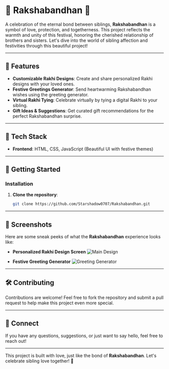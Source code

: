 # 🎉 **Rakshabandhan** 🎉

A celebration of the eternal bond between siblings, **Rakshabandhan** is a symbol of love, protection, and togetherness. This project reflects the warmth and unity of this festival, honoring the cherished relationship of brothers and sisters. Let's dive into the world of sibling affection and festivities through this beautiful project!


---

## 🌟 **Features**

- **Customizable Rakhi Designs**: Create and share personalized Rakhi designs with your loved ones.
- **Festive Greetings Generator**: Send heartwarming Rakshabandhan wishes using the greeting generator.
- **Virtual Rakhi Tying**: Celebrate virtually by tying a digital Rakhi to your sibling.
- **Gift Ideas & Suggestions**: Get curated gift recommendations for the perfect Rakshabandhan surprise.

---

## 🎨 **Tech Stack**

- **Frontend**: HTML, CSS, JavaScript (Beautiful UI with festive themes)
---

## 🎁 **Getting Started**

### Installation

1. **Clone the repository**:

   ```bash
   git clone https://github.com/Starshadow0707/Rakshabandhan.git
   ```

---

## 🎨 **Screenshots**

Here are some sneak peeks of what the **Rakshabandhan** experience looks like:

- **Personalized Rakhi Design Screen**
  ![Main Design](https://github.com/user-attachments/assets/53535aa6-a61e-4301-9ec0-5458f63bd593)

- **Festive Greeting Generator**
  ![Greeting Generator](https://github.com/user-attachments/assets/dafa5fd8-4df5-42fa-bfb9-e563a207273b)

---

## 🛠️ **Contributing**

Contributions are welcome! Feel free to fork the repository and submit a pull request to help make this project even more special.

---

## 💌 **Connect**

If you have any questions, suggestions, or just want to say hello, feel free to reach out!

---

This project is built with love, just like the bond of **Rakshabandhan**. Let's celebrate sibling love together! 💖
